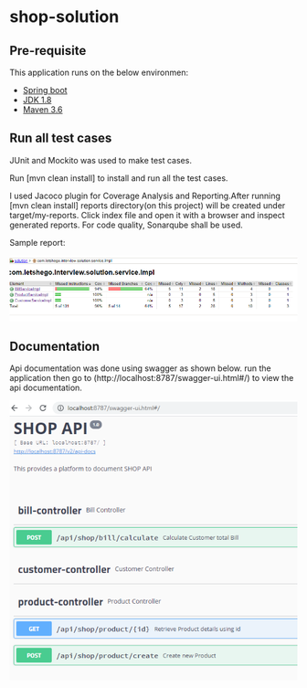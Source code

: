 # shop-solution

## Pre-requisite
This application runs on the below environmen:

* [Spring boot](https://spring.io/)
* [JDK 1.8](http://www.oracle.com/technetwork/java/javase/downloads/jdk8-downloads-2133151.html)
* [Maven 3.6](https://maven.apache.org/)

## Run all test cases

JUnit and Mockito was used to make test cases.

Run [mvn clean install] to install and run all the test cases.

I used Jacoco plugin for Coverage Analysis and Reporting.After running [mvn clean install] reports directory(on this project) will be created under target/my-reports. Click index file and open it with a browser and inspect generated reports. For code quality, Sonarqube shall be used.

Sample report:

<img src="https://github.com/Bontsokwane/shop-solution/blob/master/docs/code_coverage.PNG" title="Reports diagram"><br/>

## Documentation

Api documentation was done using swagger as shown below. run the application then go to (http://localhost:8787/swagger-ui.html#/) to view the api documentation.

<img src="https://github.com/Bontsokwane/shop-solution/blob/master/docs/swagger_ui.PNG" title="Swagger diagram"><br/>


